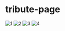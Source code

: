 # tribute-page
![1](https://github.com/ishawagh2002/tribute-page/assets/108747396/9214cae0-488e-4d0e-aa29-1ca7ec73524a)
![2](https://github.com/ishawagh2002/tribute-page/assets/108747396/2c5a00f6-a1e7-4f4b-8279-46a475954c6c)
![3](https://github.com/ishawagh2002/tribute-page/assets/108747396/66fc3735-8e92-4be0-b132-efcd9e14599e)
![4](https://github.com/ishawagh2002/tribute-page/assets/108747396/aa571647-2b49-47b8-8d51-3237a3e0761b)
